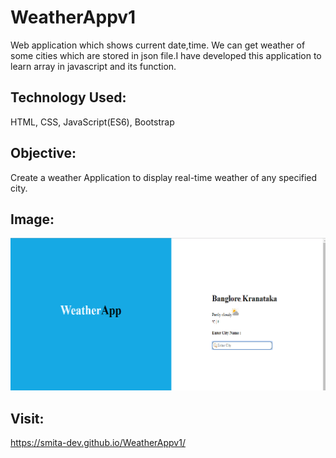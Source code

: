 # WeatherAppv1
Web application which shows current date,time. We can get weather of some cities which are stored in json file.I have developed this application to learn array in javascript and its function. 
## Technology Used:
HTML, CSS, JavaScript(ES6), Bootstrap
## Objective:
Create a weather Application to display real-time weather of any specified city.
## Image:
![alt text](images/weatherapp.png)
## Visit:
https://smita-dev.github.io/WeatherAppv1/
